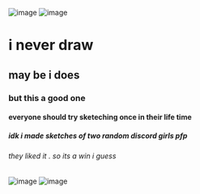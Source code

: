 ![image](https://github.com/user-attachments/assets/bd4f9ab1-9010-4762-aac4-37fd0b17b376)
![image](https://github.com/user-attachments/assets/1ba1abf4-3608-452b-9fd4-f235297d80ef)


# i never draw 
## may be i does
### but this a good one
#### everyone should try sketeching once in their life time
##### idk i made sketches of two random discord girls pfp
###### they liked it . so its a win i guess

![image](https://github.com/user-attachments/assets/5201e620-c77d-4f4a-a087-291ec0e050c9)
![image](https://github.com/user-attachments/assets/4ef061c8-58fe-402f-8c10-25a8169a82ae)

